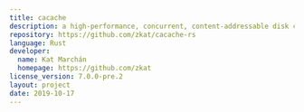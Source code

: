 ```yaml
---
title: cacache
description: a high-performance, concurrent, content-addressable disk cache
repository: https://github.com/zkat/cacache-rs
language: Rust
developer:
  name: Kat Marchán 
  homepage: https://github.com/zkat
license_version: 7.0.0-pre.2
layout: project
date: 2019-10-17
---
```


